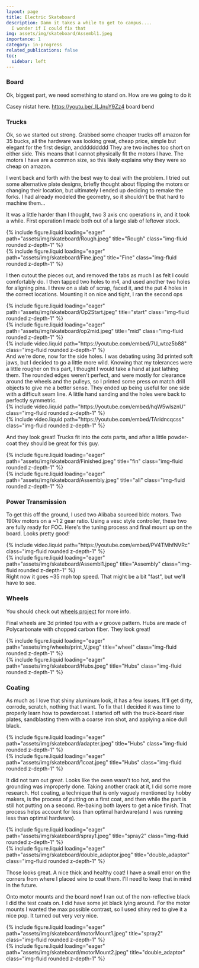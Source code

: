 ```yaml
---
layout: page
title: Electric Skateboard
description: Damn it takes a while to get to campus....
  I wonder if I could fix that
img: assets/img/skateboard/Assembl1.jpeg
importance: 1
category: in-progress
related_publications: false
toc:
  sidebar: left
---
```


### **Board**

Ok, biggest part, we need something to stand on. How are we going to do it

Casey nistat here.
https://youtu.be/_ILJnuY9Zz4 board bend

### **Trucks**

Ok, so we started out strong. Grabbed some cheaper trucks off amazon for 35 bucks, all the hardware was looking great, cheap price, simple but elegant for the first design, anddddddddd
They are two inches too short on either side. This means that I cannot physically fit the motors I have. The motors I have are a common size, so this likely explains why they were so cheap on amazon.

I went back and forth with the best way to deal with the problem. I tried out some alternative plate designs, briefly thought about flipping the motors or changing their location, but ultimately I ended up deciding to remake the forks. I had already modeled the geometry, so it shouldn't be that hard to machine them...

It was a little harder than I thought, two 3 axis cnc operations in, and it took a while. First operation I made both out of a large slab of leftover stock.

<div class="row">
     <div class="col-sm mt-3 mt-md-0">
        {% include figure.liquid loading="eager" path="assets/img/skateboard/Rough.jpeg" title="Rough" class="img-fluid rounded z-depth-1" %}
    </div>  
    <div class="col-sm mt-3 mt-md-0">
        {% include figure.liquid loading="eager" path="assets/img/skateboard/Fine.jpeg" title="Fine" class="img-fluid rounded z-depth-1" %}
    </div>
</div>

I then cutout the pieces out, and removed the tabs as much I as felt I could comfortably do. I then tapped two holes to m4, and used another two holes for aligning pins. I threw on a slab of scrap, faced it, and the put 4 holes in the correct locations. Mounting it on nice and tight, I ran the second ops

<div class="row">
     <div class="col-sm mt-3 mt-md-0">
        {% include figure.liquid loading="eager" path="assets/img/skateboard/Op2Start.jpeg" title="start" class="img-fluid rounded z-depth-1" %}
    </div>  
    <div class="col-sm mt-3 mt-md-0">
        {% include figure.liquid loading="eager" path="assets/img/skateboard/op2mid.jpeg" title="mid" class="img-fluid rounded z-depth-1" %}
    </div>
    <div class="col-sm mt-3 mt-md-0">
        {% include video.liquid path="https://youtube.com/embed/7U_wtoz5b88" class="img-fluid rounded z-depth-1" %}
    </div>
</div>
And we're done, now for the side holes. I was debating using 3d printed soft jaws, but I decided to go a little more wild. Knowing that my tolerances were a little rougher on this part, I thought I would take a hand at just lathing them. The rounded edges weren't perfect, and were mostly for clearance around the wheels and the pulleys, so I printed some press on match drill objects to give me a better sense. They ended up being useful for one side with a difficult seam line. A little hand sanding and the holes were back to perfectly symmetric.

<div class="row">
     <div class="col-sm mt-3 mt-md-0">
        {% include video.liquid path="https://youtube.com/embed/hqW5wlsznU" class="img-fluid rounded z-depth-1" %}
    </div>  
    <div class="col-sm mt-3 mt-md-0">
        {% include video.liquid path="https://youtube.com/embed/TAridncqcss" class="img-fluid rounded z-depth-1" %}
    </div>
</div>

And they look great! Trucks fit into the cots parts, and after a little powder-coat they should be great for this guy.

<div class="row">
    <div class="col-sm mt-3 mt-md-0">
        {% include figure.liquid loading="eager" path="assets/img/skateboard/Finished.jpeg" title="fin" class="img-fluid rounded z-depth-1" %}
    </div>
    <div class="col-sm mt-3 mt-md-0">
        {% include figure.liquid loading="eager" path="assets/img/skateboard/Assembly.jpeg" title="all" class="img-fluid rounded z-depth-1" %}
    </div>
</div>

### **Power Transmission**

To get this off the ground, I used two Alibaba sourced bldc motors. Two 190kv motors on a ~1:2 gear ratio. Using a vesc style controller, these two are fully ready for FOC. Here's the tuning process and final mount up on the board. Looks pretty good!

<div class="row">
     <div class="col-sm mt-3 mt-md-0">
        {% include video.liquid path="https://youtube.com/embed/PV4TMhfNVRc" class="img-fluid rounded z-depth-1" %}
    </div>
    <div class="col-sm mt-3 mt-md-0">
        {% include figure.liquid loading="eager" path="assets/img/skateboard/Assembl1.jpeg" title="Assembly" class="img-fluid rounded z-depth-1" %}
    </div>
</div>
Right now it goes ~35 mph top speed. That might be a bit "fast", but we'll have to see.

### **Wheels**

You should check out <a href="../wheels">wheels project</a> for more info.

Final wheels are 3d printed tpu with a v groove pattern. Hubs are made of Polycarbonate with chopped carbon fiber. They look great!

<div class="row">
     <div class="col-sm mt-3 mt-md-0">
        {% include figure.liquid loading="eager" path="assets/img/wheels/print_V.jpeg" title="wheel" class="img-fluid rounded z-depth-1" %}
    </div>
    <div class="col-sm mt-3 mt-md-0">
        {% include figure.liquid loading="eager" path="assets/img/skateboard/Hubs.jpeg" title="Hubs" class="img-fluid rounded z-depth-1" %}
    </div>
</div>

### **Coating**

As much as I love that shiny aluminum look, it has a few issues. It'll get dirty, corrode, scratch, nothing that I want. To fix that I decided it was time to properly learn how to powdercoat. I started off with the truck-board riser plates, sandblasting them with a coarse iron shot, and applying a nice dull black.

<div class="row">
     <div class="col-sm mt-3 mt-md-0">
        {% include figure.liquid loading="eager" path="assets/img/skateboard/adapter.jpeg" title="Hubs" class="img-fluid rounded z-depth-1" %}
    </div>
    <div class="col-sm mt-3 mt-md-0">
        {% include figure.liquid loading="eager" path="assets/img/skateboard/1coat.jpeg" title="Hubs" class="img-fluid rounded z-depth-1" %}
    </div>
</div>

It did not turn out great. Looks like the oven wasn't too hot, and the grounding was improperly done. Taking another crack at it, I did some more research. Hot coating, a technique that is only vaguely mentioned by hobby makers, is the process of putting on a first coat, and then while the part is still hot putting on a second. Re-baking both layers to get a nice finish. That process helps account for less than optimal hardware(and I was running less than optimal hardware).

<div class="row">
     <div class="col-sm mt-3 mt-md-0">
        {% include figure.liquid loading="eager" path="assets/img/skateboard/spray1.jpeg" title="spray2" class="img-fluid rounded z-depth-1" %}
    </div>
    <div class="col-sm mt-3 mt-md-0">
        {% include figure.liquid loading="eager" path="assets/img/skateboard/double_adaptor.jpeg" title="double_adaptor" class="img-fluid rounded z-depth-1" %}
    </div>
</div>

Those looks great. A nice thick and healthy coat! I have a small error on the corners from where I placed wire to coat them. I'll need to keep that in mind in the future.

Onto motor mounts and the board now! I ran out of the non-reflective black I did the test coats on. I did have some jet black lying around. For the motor mounts I wanted the max possible contrast, so I used shiny red to give it a nice pop. It turned out very very nice.

<div class="row">
     <div class="col-sm mt-3 mt-md-0">
        {% include figure.liquid loading="eager" path="assets/img/skateboard/motorMount1.jpeg" title="spray2" class="img-fluid rounded z-depth-1" %}
    </div>
    <div class="col-sm mt-3 mt-md-0">
        {% include figure.liquid loading="eager" path="assets/img/skateboard/motorMount2.jpeg" title="double_adaptor" class="img-fluid rounded z-depth-1" %}
    </div>
</div>
